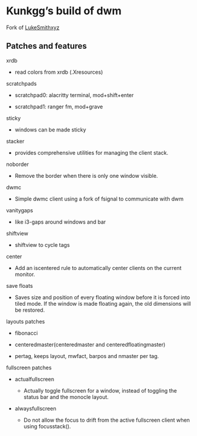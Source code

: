 # Kunkgg’s build of dwm

Fork of [LukeSmithxyz](https://github.com/lukesmithxyz/dwm)

## Patches and features

xrdb

*   read colors from xrdb (.Xresources)

scratchpads

*   scratchpad0: alacritty terminal, mod+shift+enter

*   scratchpad1: ranger fm, mod+grave

sticky

*   windows can be made sticky

stacker

*   provides comprehensive utilities for managing the client stack.

noborder

*   Remove the border when there is only one window visible.

dwmc

*   Simple dwmc client using a fork of fsignal to communicate with dwm

vanitygaps

*   like i3-gaps around windows and bar

shiftview

*   shiftview to cycle tags

center

*   Add an iscentered rule to automatically center clients on the current monitor.

save floats

*   Saves size and position of every floating window before it is forced into tiled mode.
    If the window is made floating again, the old dimensions will be restored.

layouts patches

*   fibonacci

*   centeredmaster(centeredmaster and centeredfloatingmaster)

*   pertag, keeps layout, mwfact, barpos and nmaster per tag.

fullscreen patches

*   actualfullscreen

    +   Actually toggle fullscreen for a window, instead of toggling the
        status bar and the monocle layout.

*   alwaysfullscreen

    +   Do not allow the focus to drift from the active fullscreen
        client when using focusstack().
